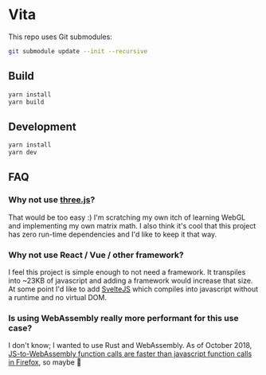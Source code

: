 # Vita

This repo uses Git submodules:
```bash
git submodule update --init --recursive
```

## Build
```bash
yarn install
yarn build
```

## Development
```bash
yarn install
yarn dev
```

## FAQ
### Why not use [three.js](https://threejs.org/)?
That would be too easy :) I'm scratching my own itch of learning WebGL and
implementing my own matrix math. I also think it's cool that this project has
zero run-time dependencies and I'd like to keep it that way.

### Why not use React / Vue / other framework?
I feel this project is simple enough to not need a framework. It transpiles into
~23KB of javascript and adding a framework would increase that size. At some
point I'd like to add [SvelteJS](https://svelte.dev/) which compiles into
javascript without a runtime and no virtual DOM.

### Is using WebAssembly really more performant for this use case?
I don't know; I wanted to use Rust and WebAssembly. As of October 2018,
[JS-to-WebAssembly function calls are faster than javascript function calls in Firefox](https://hacks.mozilla.org/2018/10/calls-between-javascript-and-webassembly-are-finally-fast-%F0%9F%8E%89/),
so maybe 🤷
